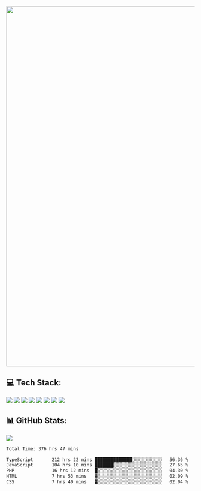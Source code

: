 <img style='width: 100vw' src='./hcampos_gradient.png'>

## 💻 Tech Stack:

![](https://img.shields.io/badge/next%20js-000000?style=for-the-badge&logo=nextdotjs&logoColor=white) ![](https://img.shields.io/badge/Tailwind_CSS-38B2AC?style=for-the-badge&logo=tailwind-css&logoColor=white) ![](https://img.shields.io/badge/React_Query-FF4154?style=for-the-badge&logo=React_Query&logoColor=white) ![](https://img.shields.io/badge/React-20232A?style=for-the-badge&logo=react&logoColor=61DAFB) ![](https://img.shields.io/badge/TypeScript-007ACC?style=for-the-badge&logo=typescript&logoColor=white) ![](https://img.shields.io/badge/JavaScript-323330?style=for-the-badge&logo=javascript&logoColor=F7DF1E) ![](https://img.shields.io/badge/Prisma-3982CE?style=for-the-badge&logo=Prisma&logoColor=white) ![](https://img.shields.io/badge/Supabase-181818?style=for-the-badge&logo=supabase&logoColor=white)

## 📊 GitHub Stats:

![](https://github-readme-stats.vercel.app/api?username=Sakoutecher&show_icons=true&count_private=true&&bg_color=70,11998e,38ef7d&title_color=fff&text_color=fff&icon_color=fff&hide_border=true)<br/>

<!--START_SECTION:waka-->

```txt
Total Time: 376 hrs 47 mins

TypeScript       212 hrs 22 mins ██████████████░░░░░░░░░░░   56.36 %
JavaScript       104 hrs 10 mins ███████░░░░░░░░░░░░░░░░░░   27.65 %
PHP              16 hrs 12 mins  █░░░░░░░░░░░░░░░░░░░░░░░░   04.30 %
HTML             7 hrs 53 mins   ▓░░░░░░░░░░░░░░░░░░░░░░░░   02.09 %
CSS              7 hrs 40 mins   ▓░░░░░░░░░░░░░░░░░░░░░░░░   02.04 %
```

<!--END_SECTION:waka-->
